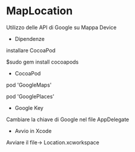 # MapLocation
Utilizzo delle API di Google su Mappa Device

- Dipendenze

installare CocoaPod


$sudo gem install cocoapods

- CocoaPod

pod 'GoogleMaps'

pod 'GooglePlaces'


- Google Key

Cambiare la chiave di Google nel file AppDelegate

- Avvio in Xcode

Avviare il file-> Location.xcworkspace
